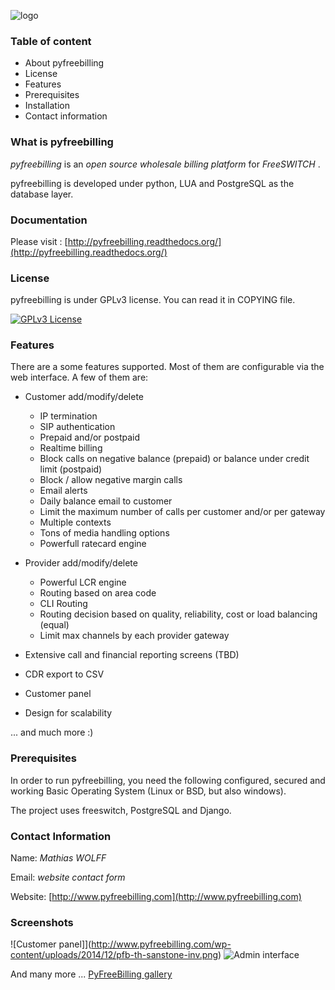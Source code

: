 
![logo](http://www.pyfreebilling.com/wp-content/uploads/2014/12/PyfreeBilling-logo-small.png)

### Table of content

- About pyfreebilling
- License
- Features
- Prerequisites
- Installation
- Contact information

### What is pyfreebilling

*pyfreebilling* is an *open source wholesale billing platform* for *FreeSWITCH* . 

pyfreebilling is developed under python, LUA and PostgreSQL as the database layer.

### Documentation


Please visit : [http://pyfreebilling.readthedocs.org/](http://pyfreebilling.readthedocs.org/)

### License


pyfreebilling is under GPLv3 license. You can read it in COPYING file.

[![GPLv3 License](http://img.shields.io/badge/license-GPLv3-blue.svg?style=flat-square)](http://www.fsf.org)

### Features

There are a some features supported. Most of them are configurable via the web
interface. A few of them are:

- Customer add/modify/delete
   - IP termination
   - SIP authentication
   - Prepaid and/or postpaid
   - Realtime billing
   - Block calls on negative balance (prepaid) or balance under credit limit (postpaid)
   - Block / allow negative margin calls
   - Email alerts
   - Daily balance email to customer
   - Limit the maximum number of calls per customer and/or per gateway
   - Multiple contexts
   - Tons of media handling options
   - Powerfull ratecard engine

- Provider add/modify/delete
   - Powerful LCR engine
   - Routing based on area code
   - CLI Routing
   - Routing decision based on quality, reliability, cost or load balancing (equal)
   - Limit max channels by each provider gateway

- Extensive call and financial reporting screens (TBD)

- CDR export to CSV

- Customer panel

- Design for scalability

... and much more :)

### Prerequisites

In order to run pyfreebilling, you need the following configured, secured  and 
working Basic Operating System (Linux or BSD, but also windows).

The project uses freeswitch, PostgreSQL and Django.

### Contact Information

Name: _Mathias WOLFF_

Email: _website contact form_


Website: [http://www.pyfreebilling.com](http://www.pyfreebilling.com)

### Screenshots

![Customer panel]](http://www.pyfreebilling.com/wp-content/uploads/2014/12/pfb-th-sanstone-inv.png)
![Admin interface](http://www.pyfreebilling.com/wp-content/uploads/2014/03/pyfreebilling-customer-rates2.png)

And many more ... [PyFreeBilling gallery](http://www.pyfreebilling.com/portfolio/)


